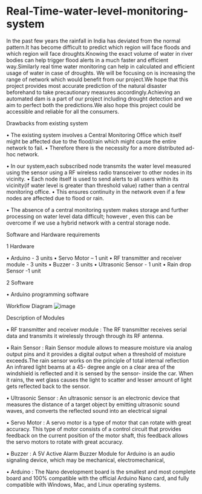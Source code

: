 # Real-Time-water-level-monitoring-system

In the past few years the rainfall in India has deviated from the normal pattern.It has become difficult to predict which region will face floods and which region will face droughts.Knowing the exact volume of water in river bodies can help trigger flood alerts in a much faster and efficient way.Similarly real time water monitoring can help in calculated and efficient usage of water in case of droughts. We will be focusing on is increasing the range of network which would benefit from our project.We hope that this project provides most accurate prediction of the natural disaster beforehand to take precautionary measures accordingly.Achieving an automated dam is a part of our project including drought detection and we aim to perfect both the predictions.We also hope this project could be accessible and reliable for all the consumers.

Drawbacks from existing system



•	The existing system involves a Central Monitoring Office which itself might be affected due to the flood/rain which might cause the entire network to fail.
•	Therefore there is the necessity for a more distributed ad-hoc network.

•	In our system,each subscribed node transmits the water level measured using the sensor using a RF wireless radio transceiver to other nodes in its vicinity.
•	Each node itself is used to send alerts to all users within its vicinity(if water level is greater than threshold value) rather than a central monitoring office.
•	This ensures continuity in the network even if a few nodes are affected due to flood or rain.

•	The absence of a central monitoring system makes storage and further processing on water level data difficult; however , even this can be overcome if we use a hybrid network with a central storage node.
 
Software and Hardware requirements



1	Hardware

•	Arduino - 3 units
•	Servo Motor – 1 unit
•	RF transmitter and receiver module - 3 units
•	Buzzer - 3 units
•	Ultrasonic Sensor - 1 unit
•	Rain drop Sensor -1 unit





2	Software

•	Arduino programming software

Workflow Diagram
 ![image](https://user-images.githubusercontent.com/124515180/216833670-55d10df2-023a-43a4-bb04-22124a8cfbfe.png)


Description of Modules

•	RF transmitter and receiver module : The RF transmitter receives serial data and transmits it wirelessly through through its RF antenna.

•	Rain Sensor : Rain Sensor module allows to measure moisture via analog output pins and it provides a digital output when a threshold of moisture exceeds.The rain sensor works on the principle of total internal reflection	An infrared light beams at a 45-
degree angle on a clear area of the windshield is reflected and it is sensed by the sensor- inside the car. When it rains, the wet glass causes the light to scatter and lesser amount of light gets reflected back to the sensor.

•	Ultrasonic Sensor : An ultrasonic sensor is an electronic device that measures the distance of a target object by emitting ultrasonic sound waves, and converts the reflected sound into an electrical signal

•	Servo Motor : A servo motor is a type of motor that can rotate with great accuracy. This type of motor consists of a control circuit that provides feedback on the current position of the motor shaft, this feedback allows the servo motors to rotate with great accuracy.

•	Buzzer : A 5V Active Alarm Buzzer Module for Arduino is an audio signaling device, which may be mechanical, electromechanical,

•	Arduino : The Nano development board is the smallest and most complete board and 100% compatible with the official Arduino Nano card, and fully compatible with Windows, Mac, and Linux operating systems.


